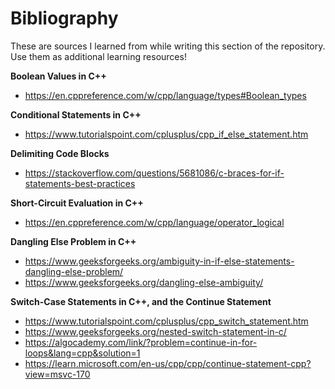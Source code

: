# Bibliography

These are sources I learned from while writing this section of the repository. Use them as additional learning resources!

**Boolean Values in C++**
- https://en.cppreference.com/w/cpp/language/types#Boolean_types

**Conditional Statements in C++**
- https://www.tutorialspoint.com/cplusplus/cpp_if_else_statement.htm

**Delimiting Code Blocks**
- https://stackoverflow.com/questions/5681086/c-braces-for-if-statements-best-practices

**Short-Circuit Evaluation in C++**
- https://en.cppreference.com/w/cpp/language/operator_logical

**Dangling Else Problem in C++**
- https://www.geeksforgeeks.org/ambiguity-in-if-else-statements-dangling-else-problem/
- https://www.geeksforgeeks.org/dangling-else-ambiguity/

**Switch-Case Statements in C++, and the Continue Statement**
- https://www.tutorialspoint.com/cplusplus/cpp_switch_statement.htm
- https://www.geeksforgeeks.org/nested-switch-statement-in-c/
- https://algocademy.com/link/?problem=continue-in-for-loops&lang=cpp&solution=1
- https://learn.microsoft.com/en-us/cpp/cpp/continue-statement-cpp?view=msvc-170

